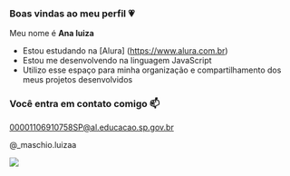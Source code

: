### Boas vindas ao meu perfil 💗

Meu nome é **Ana luiza**

- Estou estudando na [Alura] (https://www.alura.com.br)
- Estou me desenvolvendo na linguagem JavaScript
- Utilizo esse espaço para minha organização e compartilhamento dos meus projetos desenvolvidos
 
 ### Você entra em contato comigo 📫

00001106910758SP@al.educacao.sp.gov.br

@_maschio.luizaa

![](https://media1.tenor.com/m/OF697Z4kAlEAAAAd/chico-moedas-gifs.gif)
